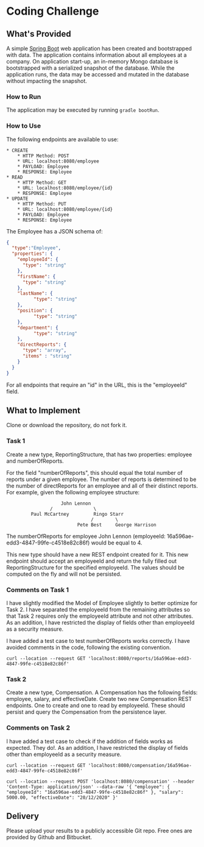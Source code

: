 # Coding Challenge
## What's Provided
A simple [Spring Boot](https://projects.spring.io/spring-boot/) web application has been created and bootstrapped 
with data. The application contains information about all employees at a company. On application start-up, an in-memory 
Mongo database is bootstrapped with a serialized snapshot of the database. While the application runs, the data may be
accessed and mutated in the database without impacting the snapshot.

### How to Run
The application may be executed by running `gradle bootRun`.

### How to Use
The following endpoints are available to use:
```
* CREATE
    * HTTP Method: POST 
    * URL: localhost:8080/employee
    * PAYLOAD: Employee
    * RESPONSE: Employee
* READ
    * HTTP Method: GET 
    * URL: localhost:8080/employee/{id}
    * RESPONSE: Employee
* UPDATE
    * HTTP Method: PUT 
    * URL: localhost:8080/employee/{id}
    * PAYLOAD: Employee
    * RESPONSE: Employee
```
The Employee has a JSON schema of:
```json
{
  "type":"Employee",
  "properties": {
    "employeeId": {
      "type": "string"
    },
    "firstName": {
      "type": "string"
    },
    "lastName": {
          "type": "string"
    },
    "position": {
          "type": "string"
    },
    "department": {
          "type": "string"
    },
    "directReports": {
      "type": "array",
      "items" : "string"
    }
  }
}
```
For all endpoints that require an "id" in the URL, this is the "employeeId" field.

## What to Implement
Clone or download the repository, do not fork it.

### Task 1
Create a new type, ReportingStructure, that has two properties: employee and numberOfReports.

For the field "numberOfReports", this should equal the total number of reports under a given employee. The number of 
reports is determined to be the number of directReports for an employee and all of their distinct reports. For example, 
given the following employee structure:
```
                    John Lennon
                /               \
         Paul McCartney         Ringo Starr
                               /        \
                          Pete Best     George Harrison
```
The numberOfReports for employee John Lennon (employeeId: 16a596ae-edd3-4847-99fe-c4518e82c86f) would be equal to 4. 

This new type should have a new REST endpoint created for it. This new endpoint should accept an employeeId and return 
the fully filled out ReportingStructure for the specified employeeId. The values should be computed on the fly and will 
not be persisted.

### Comments on Task 1
I have slightly modified the Model of Employee slightly to better optimize for Task 2. I have separated the employeeId 
from the remaining attributes so that Task 2 requires only the employeeId attribute and not other attributes. As an addition, 
I have restricted the display of fields other than employeeId as a security measure.

I have added a test case to test numberOfReports works correctly. I have avoided comments in the code, following the
existing convention.

`
curl --location --request GET 'localhost:8080/reports/16a596ae-edd3-4847-99fe-c4518e82c86f'
`
### Task 2
Create a new type, Compensation. A Compensation has the following fields: employee, salary, and effectiveDate. Create 
two new Compensation REST endpoints. One to create and one to read by employeeId. These should persist and query the 
Compensation from the persistence layer.

### Comments on Task 2
I have added a test case to check if the addition of fields works as expected. They do!. As an addition, I have restricted
the display of fields other than employeeId as a security measure.

`curl --location --request GET 'localhost:8080/compensation/16a596ae-edd3-4847-99fe-c4518e82c86f'
`

`curl --location --request POST 'localhost:8080/compensation' --header 'Content-Type: application/json' --data-raw '{
    "employee": {
                    "employeeId": "16a596ae-edd3-4847-99fe-c4518e82c86f"
                },
    "salary": 5000.00,
    "effectiveDate": "20/12/2020"
}'`

## Delivery
Please upload your results to a publicly accessible Git repo. Free ones are provided by Github and Bitbucket.
